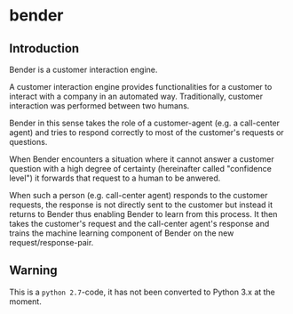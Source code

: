 # bender

## Introduction

Bender is a customer interaction engine.

A customer interaction engine provides functionalities for a customer to interact with a company in an automated way. Traditionally, customer interaction was performed between two humans.

Bender in this sense takes the role of a customer-agent (e.g. a call-center agent) and tries to respond correctly to most of the customer's requests or questions.

When Bender encounters a situation where it cannot answer a customer question with a high degree of certainty (hereinafter called "confidence level") it forwards that request to a human to be anwered.

When such a person (e.g. call-center agent) responds to the customer requests, the response is not directly sent to the customer but instead it returns to Bender thus enabling Bender to learn from this process. It then takes the customer's request and the call-center agent's response and trains the machine learning component of Bender on the new request/response-pair.

## Warning

This is a `python 2.7`-code, it has not been converted to Python 3.x at the moment.
